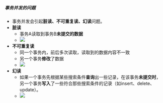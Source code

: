 ##### 事务并发的问题
- 事务并发会引起**脏读、不可重复读、幻读**问题。
- **脏读**
	- 事务A读取到事务B**未提交的数据**
	- ![](attachments/Pasted%20image%2020230101210342.png)
- **不可重复读**
	- 同一个事务内，前后多次读取，读取到的数据内容不一致
	- 另一个事务**修改**了数据
	- ![](attachments/Pasted%20image%2020230101210437.png)
- **幻读**
	- 如果一个事务先根据某些搜索条件**查询**出一些记录，在该事务**未提交时**，另一个事务**写入**了一些符合那些搜索条件的记录（如insert、delete、update）。
	- ![](attachments/Pasted%20image%2020230101210520.png)